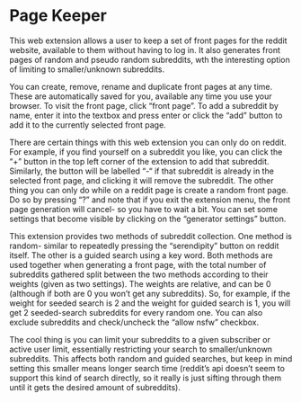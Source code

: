 # Page Keeper

This web extension allows a user to keep a set of front pages for the reddit website, 
available to them without having to log in. It also generates front pages of random and pseudo random subreddits,
wth the interesting option of limiting to smaller/unknown subreddits.

You can create, remove, rename and duplicate 
front pages at any time. These are automatically saved for you, available any time you use 
your browser. To visit the front page, click “front page”. To add a subreddit by name, enter 
it into the textbox and press enter or click the “add” button to add it to the currently 
selected front page.

There are certain things with this web extension you can only do on reddit. For example, 
if you find yourself on a subreddit you like, you can click the “+” button in the top left
 corner of the extension to add that subreddit. Similarly, the button will be labelled “-“ 
 if that subreddit is already in the selected front page, and clicking it will remove the subreddit.
The other thing you can only do while on a reddit page is create a random front page. Do so 
by pressing “?” and note that if you exit the extension menu, the front page generation will
 cancel- so you have to wait a bit. You can set some settings that become visible by clicking
 on the “generator settings” button.
 
This extension provides two methods of subreddit collection. One method is random- similar to 
repeatedly pressing the “serendipity” button on reddit itself. The other is a guided search using 
a key word. Both methods are used together when generating a front page, with the total number of 
subreddits gathered split between the two methods according to their weights (given as two settings). 
The weights are relative, and can be 0 (although if both are 0 you won’t get any subreddits). So, for 
example, if the weight for seeded search is 2 and the weight for guided search is 1, you will get 2 
seeded-search subreddits for every random one. You can also exclude subreddits and check/uncheck the 
“allow nsfw” checkbox.

The cool thing is you can limit your subreddits to a given subscriber or active user limit, essentially 
restricting your search to smaller/unknown subreddits. This affects both random and guided searches, 
but keep in mind setting this smaller means longer search time (reddit’s api doesn’t seem to support 
this kind of search directly, so it really is just sifting through them until it gets the desired amount 
of subreddits).
